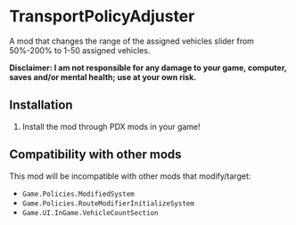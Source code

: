 # TransportPolicyAdjuster
A mod that changes the range of the assigned vehicles slider from 50%-200% to 1-50 assigned vehicles.

**Disclaimer: I am not responsible for any damage to your game, computer, saves and/or mental health; use at your own risk.**

## Installation
1. Install the mod through PDX mods in your game!

## Compatibility with other mods
This mod will be incompatible with other mods that modify/target:
 - `Game.Policies.ModifiedSystem`
 - `Game.Policies.RouteModifierInitializeSystem`
 - `Game.UI.InGame.VehicleCountSection`
